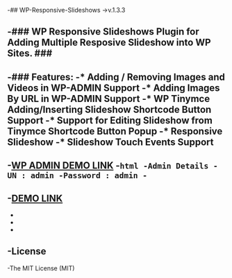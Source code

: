 
-## WP-Responsive-Slideshows
->v.1.3.3

-### WP Responsive Slideshows Plugin for Adding Multiple Resposive Slideshow into WP Sites. ###
-
-### Features:
-* Adding / Removing Images and Videos in WP-ADMIN Support
-* Adding Images By URL in WP-ADMIN Support
-* WP Tinymce Adding/Inserting Slideshow Shortcode Button Support
-* Support for Editing Slideshow from Tinymce Shortcode Button Popup
-* Responsive Slideshow
-* Slideshow Touch Events Support
-

-[WP ADMIN DEMO LINK](http://sagarprince.esy.es/wpress/wp-admin/edit.php?post_type=wrs_slideshow)
-```html
-Admin Details
-UN : admin
-Password : admin
-```
-
-[DEMO LINK](http://sagarprince.esy.es/wpress/demo-slideshows/)
-
-
-
-
-License
-------------
-The MIT License (MIT)
